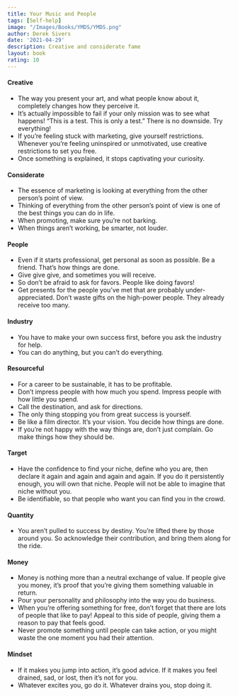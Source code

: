 ```yaml
---
title: Your Music and People
tags: [Self-help]
image: "/Images/Books/YMDS/YMDS.png"
author: Derek Sivers
date: '2021-04-29'
description: Creative and considerate fame
layout: book
rating: 10
---
```


#### Creative

- The way you present your art, and what people know about it, completely changes how they perceive it.
- It’s actually impossible to fail if your only mission was to see what happens!
“This is a test. This is only a test.” There is no downside. Try everything!
- If you’re feeling stuck with marketing, give yourself restrictions. Whenever you’re feeling uninspired or unmotivated, use creative restrictions to set you free.
- Once something is explained, it stops captivating your curiosity.

#### Considerate

- The essence of marketing is looking at everything from the other person’s point of view.
- Thinking of everything from the other person’s point of view is one of the best things you can do in life.
- When promoting, make sure you’re not barking.
- When things aren’t working, be smarter, not louder.

#### People

- Even if it starts professional, get personal as soon as possible. Be a friend. That’s how things are done.
- Give give give, and sometimes you will receive.
- So don’t be afraid to ask for favors. People like doing favors!
- Get presents for the people you’ve met that are probably under-appreciated. Don’t waste gifts on the high-power people. They already receive too many.

#### Industry

- You have to make your own success first, before you ask the industry for help.
- You can do anything, but you can’t do everything.

#### Resourceful

- For a career to be sustainable, it has to be profitable.
- Don’t impress people with how much you spend. Impress people with how little you spend.
- Call the destination, and ask for directions.
- The only thing stopping you from great success is yourself.
- Be like a film director. It’s your vision. You decide how things are done.
- If you’re not happy with the way things are, don’t just complain. Go make things how they should be.

#### Target

- Have the confidence to find your niche, define who you are, then declare it again and again and again and again. If you do it persistently enough, you will own that niche. People will not be able to imagine that niche without you.
- Be identifiable, so that people who want you can find you in the crowd.

#### Quantity

- You aren’t pulled to success by destiny. You’re lifted there by those around you. So acknowledge their contribution, and bring them along for the ride.

#### Money

- Money is nothing more than a neutral exchange of value. If people give you money, it’s proof that you’re giving them something valuable in return.
- Pour your personality and philosophy into the way you do business.
- When you’re offering something for free, don’t forget that there are lots of people that like to pay! Appeal to this side of people, giving them a reason to pay that feels good.
- Never promote something until people can take action, or you might waste the one moment you had their attention.

#### Mindset

- If it makes you jump into action, it’s good advice. If it makes you feel drained, sad, or lost, then it’s not for you.
- Whatever excites you, go do it.
Whatever drains you, stop doing it.